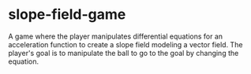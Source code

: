 # slope-field-game
A game where the player manipulates differential equations for an acceleration function to create a slope field modeling a vector field. The player's goal is to manipulate the ball to go to the goal by changing the equation.
